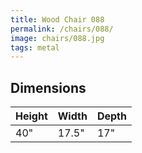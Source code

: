 ```yaml
---
title: Wood Chair 088
permalink: /chairs/088/
image: chairs/088.jpg
tags: metal
---
```

## Dimensions

Height   | Width    | Depth
---------|----------|---------
40"      | 17.5"    | 17"